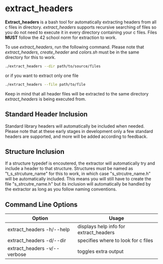 # extract_headers

**Extract_headers** is a bash tool for automatically extracting headers from all c
files in directory. *extract_headers* supports recursive searching of files so
you do not need to execute it in every directory containing your c files. Files
**MUST** follow the 42 school norm for extraction to work. 

To use *extract_headers*, run the following command. Please note that
*extract_headers*, *create_header* and *colors.sh* must be in the same directory
for this to work.

```bash
./extract_headers --dir path/to/source/files
```

or if you want to extract only one file

```bash
./extract_headers --file path/to/file
```

Keep in mind that all header files will be extracted to the same directory
*extract_headers* is being executed from.

## Standard Header Inclusion

Standard library headers will automatically be included when needed. Please note
that at these early stages in development only a few standard headers are
supported, and more will be added according to feedback.

## Structure Inclusion

If a structure typedef is encoutered, the extractor will automatically try and
include a header to that structure. Structures must be named as
"t_s_strcuture_name" for this to work, in which case "s_strcutre_name.h" will be
automatically included. This means you will still have to create the file 
"s_strcutre_name.h" but its inclusion will automatically be handled by the 
extractor as long as you follow naming conventions.

## Command Line Options

|            Option             |                 Usage                  |
|-------------------------------|----------------------------------------|
| extract_headers -h/--help     | displays help info for extract_headers |
| extract_headers -d/--dir      | specifies where to look for c files    |
| extract_headers -v/--verbose  | toggles extra output                   |
